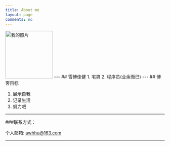 ```yaml
---
title: About me
layout: page
comments: no
---
```

<img src="http://c.hiphotos.bdimg.com/album/s%3D550%3Bq%3D90%3Bc%3Dxiangce%2C100%2C100/sign=94eb27adaf6eddc422e7b4fe09e0c7c0/1ad5ad6eddc451da1bd405a3b4fd5266d0163253.jpg?referer=71db8b3d41a98226e1d61e177e32&x=.jpg" alt="我的照片" title="头像" width=150/>
---
## 雪博佳健
1. 宅男
2. 程序员(业余而已)
---
## 博客目标

1. 展示自我
2. 记录生活
3. 努力吧

----
###联系方式：        

个人邮箱: [awhhu@163.com](mailto:awhhu@163.com)

----


